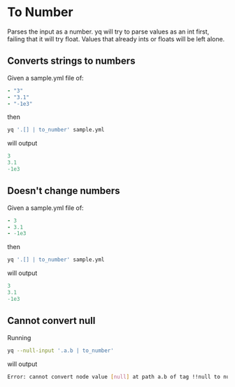 # To Number
Parses the input as a number. yq will try to parse values as an int first, failing that it will try float. Values that already ints or floats will be left alone.

## Converts strings to numbers
Given a sample.yml file of:
```yaml
- "3"
- "3.1"
- "-1e3"
```
then
```bash
yq '.[] | to_number' sample.yml
```
will output
```yaml
3
3.1
-1e3
```

## Doesn't change numbers
Given a sample.yml file of:
```yaml
- 3
- 3.1
- -1e3
```
then
```bash
yq '.[] | to_number' sample.yml
```
will output
```yaml
3
3.1
-1e3
```

## Cannot convert null
Running
```bash
yq --null-input '.a.b | to_number'
```
will output
```bash
Error: cannot convert node value [null] at path a.b of tag !!null to number
```

